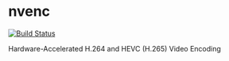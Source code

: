# nvenc

[![Build Status](https://travis-ci.org/UnitedRPMs/nvenc.svg?branch=master)](https://travis-ci.org/UnitedRPMs/nvenc)

Hardware-Accelerated H.264 and HEVC (H.265) Video Encoding
